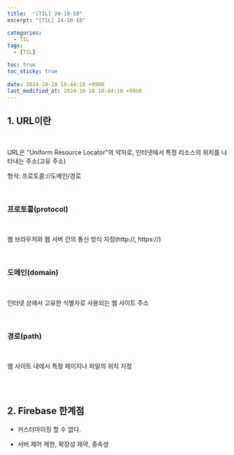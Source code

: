 ```yaml
---
title:  "[TIL] 24-10-18"
excerpt: "[TIL] 24-10-18"

categories:
  - TIL
tags:
  - [TIL]

toc: true
toc_sticky: true
 
date: 2024-10-18 18:44:10 +0900
last_modified_at: 2024-10-18 18:44:10 +0900
---
```


## 1. URL이란

<br>

URL은 "Uniform Resource Locator"의 약자로, 인터넷에서 특정 리소스의 위치를 나타내는 주소(고유 주소)

형식: 프로토콜://도메인/경로

<br>

### 프로토콜(protocol)

<br>

웹 브라우저와 웹 서버 간의 통신 방식 지정(http://, https://)

<br>

### 도메인(domain)

<br>

인터넷 상에서 고유한 식별자로 사용되는 웹 사이트 주소

<br>

### 경로(path)

<br>

웹 사이트 내에서 특정 페이지나 파일의 위치 지정

<br>

<br>

## 2. Firebase 한계점

- 커스터마이징 할 수 없다.

- 서버 제어 제한, 확장성 제약, 종속성
